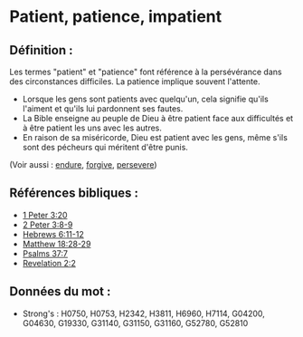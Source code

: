 # Patient, patience, impatient

## Définition :

Les termes "patient" et "patience" font référence à la persévérance dans des circonstances difficiles. La patience implique souvent l'attente.

* Lorsque les gens sont patients avec quelqu'un, cela signifie qu'ils l'aiment et qu'ils lui pardonnent ses fautes.
* La Bible enseigne au peuple de Dieu à être patient face aux difficultés et à être patient les uns avec les autres.
* En raison de sa miséricorde, Dieu est patient avec les gens, même s'ils sont des pécheurs qui méritent d'être punis.

(Voir aussi : [endure](../other/endure.md), [forgive](../kt/forgive.md), [persevere](../other/perseverance.md))

## Références bibliques :

* [1 Peter 3:20](rc://en/tn/help/1pe/03/20)
* [2 Peter 3:8-9](rc://en/tn/help/2pe/03/08)
* [Hebrews 6:11-12](rc://en/tn/help/heb/06/11)
* [Matthew 18:28-29](rc://en/tn/help/mat/18/28)
* [Psalms 37:7](rc://en/tn/help/psa/037/007)
* [Revelation 2:2](rc://en/tn/help/rev/02/02)

## Données du mot :

* Strong's : H0750, H0753, H2342, H3811, H6960, H7114, G04200, G04630, G19330, G31140, G31150, G31160, G52780, G52810
